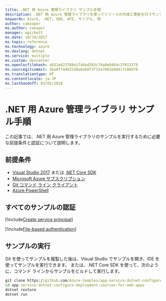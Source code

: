 ```yaml
---
title: .NET 用 Azure 管理ライブラリ サンプル手順
description: .NET 用 Azure 管理ライブラリを使ってリソースの作成と更新を行うサンプル コードを入手してください。
keywords: Azure, .NET, SDK, API, サンプル, 例
author: camsoper
ms.author: casoper
manager: wpickett
ms.date: 10/19/2017
ms.topic: reference
ms.technology: azure
ms.devlang: dotnet
ms.service: multiple
ms.custom: devcenter
ms.openlocfilehash: a931e623768e1fddad263c7da8eb864c37613379
ms.sourcegitcommit: 3ba0ff4463338a0ab0f3f15a7601b89417c06970
ms.translationtype: HT
ms.contentlocale: ja-JP
ms.lasthandoff: 03/05/2018
---
```

# <a name="azure-management-libraries-for-net-sample-instructions"></a>.NET 用 Azure 管理ライブラリ サンプル手順

この記事では、.NET 用 Azure 管理ライブラリのサンプルを実行するために必要な前提条件と認証について説明します。

## <a name="prerequisties"></a>前提条件 

* [Visual Studio 2017](https://www.visualstudio.com/vs/) または [.NET Core SDK](https://www.microsoft.com/net/download/core)
* [Microsoft Azure サブスクリプション](https://azure.microsoft.com/free/)
* [Git コマンド ライン クライアント](https://git-scm.com/)
* [Azure PowerShell](/powershell/azure/install-azurerm-ps)

## <a name="authentication-for-all-samples"></a>すべてのサンプルの認証

[!include[Create service principal](includes/create-sp.md)]

[!include[File-based authentication](includes/file-based-auth.md)]

## <a name="running-the-samples"></a>サンプルの実行

Git を使ってサンプルを複製した後は、Visual Studio でサンプルを開き、IDE を使ってサンプルを実行できます。  または、.NET Core SDK を使って、次のように、コマンド ラインからサンプルをビルドして実行します。

```cmd
git clone https://github.com/Azure-Samples/app-service-dotnet-configure-deployment-sources-for-web-apps.git
cd app-service-dotnet-configure-deployment-sources-for-web-apps
dotnet restore
dotnet run
```